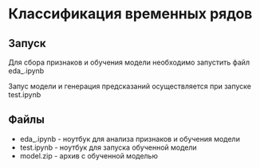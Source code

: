 
# Классификация временных рядов

## Запуск

Для сбора признаков и обучения модели необходимо запустить файл eda_.ipynb

Запус модели и генерация предсказаний осуществляется при запуске test.ipynb

## Файлы

* eda_.ipynb - ноутбук для анализа признаков и обучения модели
* test.ipynb - ноутбук для запуска обученной модели
* model.zip - архив с обученной моделью
